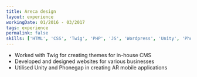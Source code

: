 ```yaml
---
title: Areca design
layout: experience
workingDate: 01/2016 - 03/2017
tags: experience
permalink: false
skills: ['HTML', 'CSS', 'Twig', 'PHP', 'JS', 'Wordpress', 'Unity', 'Phonegap']
---
```


- Worked with Twig for creating themes for in-house CMS
- Developed and designed websites for various businesses
- Utilised Unity and Phonegap in creating AR mobile applications